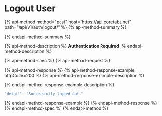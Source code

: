 # Logout User

{% api-method method="post" host="https://api.coretabs.net" path="/api/v1/auth/logout/" %}
{% api-method-summary %}

{% endapi-method-summary %}

{% api-method-description %}
**Authentication Required**
{% endapi-method-description %}

{% api-method-spec %}
{% api-method-request %}

{% api-method-response %}
{% api-method-response-example httpCode=200 %}
{% api-method-response-example-description %}

{% endapi-method-response-example-description %}

```javascript
"detail": "Successfully logged out."
```
{% endapi-method-response-example %}
{% endapi-method-response %}
{% endapi-method-spec %}
{% endapi-method %}



